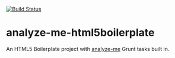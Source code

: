 [![Build Status](https://travis-ci.org/richjava/analyze-me-html5boilerplate.svg?branch=master)](https://travis-ci.org/richjava/analyze-me-html5boilerplate)
# analyze-me-html5boilerplate
An HTML5 Boilerplate project with [analyze-me](https://github.com/richjava/analyze-me "analyze-me Github repository") Grunt tasks built in.
